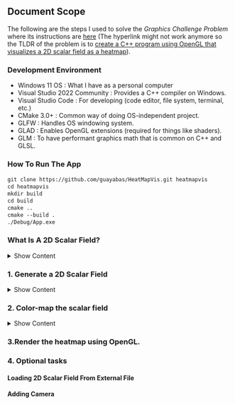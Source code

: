 ## Document Scope

The following are the steps I used to solve the *Graphics Challenge Problem* where its instructions are [here](https://colab.research.google.com/drive/18xE6icoAdhLrMLZggKaYMHB3tBMqt1Y_?usp=sharing#scrollTo=MADwnenA2nwV) (The hyperlink might not work anymore so the TLDR of the problem is to <u>create a C++ program using OpenGL that visualizes a 2D scalar field as a heatmap</u>).

### Development Environment
* Windows 11 OS : What I have as a personal computer
* Visual Studio 2022 Community : Provides a C++ compiler on Windows.
* Visual Studio Code : For developing (code editor, file system, terminal, etc.)
* CMake 3.0+ : Common way of doing OS-independent project.
* GLFW : Handles OS windowing system.
* GLAD : Enables OpenGL extensions (required for things like shaders).
* GLM : To have performant graphics math that is common on C++ and GLSL.

### How To Run The App
```
git clone https://github.com/guayabas/HeatMapVis.git heatmapvis
cd heatmapvis
mkdir build
cd build
cmake ..
cmake --build .
./Debug/App.exe
```

### What Is A 2D Scalar Field?
<details><summary>Show Content</summary>

If you are not familiar with calculus or physics, then you can think of a 2D scalar field as the values that the basic game Tic-tac-toe (The one that one puts a circle or a cross), i.e. a 2D scalar field is simply the values that take a cell in a grid.

Not relevant for this project but scalar fields are important because represent relevant information for physics like temperature or pressure. You can read more about it in the Wikipedia https://en.wikipedia.org/wiki/Scalar_field or ask some AI like ChatGPT.

What is important for the taks at hand is to do a program that is able to display (and to some extent generate) images like this one
<p align="center"><img src="./resources/images/scalarfield2d_python_reference.png"></p>

</details>

### 1. Generate a 2D Scalar Field
<details><summary>Show Content</summary>

This can be done easily by just creating a 2D grid and then assigning a value at each grid point.
```Cpp
namespace Math
{
    struct ScalarField2D
    {
        ScalarField2D(int width, int height) : width(width), height(height)
        {
            data.resize(width * height);
        }
        std::vector<float> data;
        int width = -1;
        int height = -1;
    };

    ScalarField2D generate_XXX_2DScalarField(int width = 10, int height = 10)
    {
        assert(width > 0 && height > 0);
        ScalarField2D result(width, height);
        for (int i = 0; i < width; i++)
        {
            for (int j = 0; j < height; j++)
            {
                result.data[i + (j * width)] = f(i, j);
            }
        }
        return result;
    }    
}
```

The important aspects about above code is the line 
```Cpp
result.data[i + (j * width)] = f(i, j)
```

because it does something named *linear indexing* which converts a 2D index into a 1D index. Nothing stops for doing something like `result.data[i][j]` (which will require a `std::vector<std::vector<float>>` as data container) but part of doing efficient programming is to be aware that having compact data in memory is _mostly_ always better than having it sparse. Notice that yes, we could have done `j + (i * height)` for the linear indexing (and yes, will have some consequences in memory alignment) but that is left as possible exercise for you the reader.

The other relevant aspect is the function `f(i, j)` which will represent the <u>2D scalar field</u> that we are interested to display. In the Python reference this line of code is equivalent to
```Python
z = np.sin(x**2 + y**2)
```

Obviously, `f(i, j)` is not actual code, so let me show you how it will look for a <u>constant scalar field</u>
```Cpp
ScalarField2D generateConstant2DScalarField(int width = 10, int height = 10, float value = 0.0f)
{
    assert(width > 0 && height > 0);
    ScalarField2D result(width, height);
    for (int i = 0; i < width; i++)
    {
        for (int j = 0; j < height; j++)
        {
            result.data[i + (j * width)] = value;
        }
    }
    return result;
}
```
</details>

### 2. Color-map the scalar field
<details><summary>Show Content</summary>

To do this we simply need to do 

* Define a color scheme (for example, as suggested use two colors)
* Assign color to grid points based on the color scheme and *interpolate* values in between grid points.


Why is the interpolation needed? Well, the monitor (or any other device to display some graphics) will be composed of pixels and nothing tells you that one pixel is map exactly to one grid node. We can do all this in the CPU side but is better to use the GPU capabilities for it.

For this, we have to introduce two things
1. Passing data from the CPU to GPU
2. Shaders (specifically the fragment shader)

#### Passing data from CPU to GPU
What we want is basically to move the `std::vector<float> data` from the `ScalarField2D` data structure into the GPU. To do so one can use the concept of *textures* in the graphics world. These are not more than buffers of GPU memory that can have different dimensions (commonly 1D, 2D, or 3D) and data types (such as int, float, or even 3|4 components -commonly used as RGB|A channels-).

In OpeGL this can be done like

```Cpp
namespace Graphics
{
    unsigned int createTexture(const Math::ScalarField2D & data)
    {
        unsigned int textureID = 0;
        glGenTextures(1, &textureID);
        glBindTexture(GL_TEXTURE_2D, textureID);
        glTexParameteri(GL_TEXTURE_2D, GL_TEXTURE_WRAP_S, GL_CLAMP_TO_EDGE);
        glTexParameteri(GL_TEXTURE_2D, GL_TEXTURE_WRAP_T, GL_CLAMP_TO_EDGE);
        glTexParameteri(GL_TEXTURE_2D, GL_TEXTURE_MIN_FILTER, GL_NEAREST);
        glTexParameteri(GL_TEXTURE_2D, GL_TEXTURE_MAG_FILTER, GL_NEAREST);
        glTexImage2D(GL_TEXTURE_2D, 0, GL_R32F, data.width, data.height, 0, GL_RED, GL_FLOAT, &(data.data[0]));
        glBindTexture(GL_TEXTURE_2D, 0);
        return textureID;
    }
}
```

If you are not familiar with OpenGL, take a look [here](https://learnopengl.com/). And the important aspect of above code is the line 
```Cpp
glTexImage2D(GL_TEXTURE_2D, 0, GL_R32F, data.width, data.height, 0, GL_RED, GL_FLOAT, &(data.data[0]));
```
since that would be the one that defines the mapping from CPU data into GPU data. A note is that the actual transfer of the bytes does not necessarily (depends on how OpenGL is setup as well the implementation of the graphics driver) happens at that line of the code.

#### Shaders
Now the data is at the GPU but then how can we manipulate it? This is where the *shaders* come in handy. As a simple explanation, shaders are *small* pieces of code (written in a shading language, for example GLSL for OpenGL) that do things on the GPU in parallel. We don't need to go into details how a graphics pipeline works (in you want to go into that rabbit hole take a look [here](https://www.khronos.org/opengl/wiki/Rendering_Pipeline_Overview)) but only to mention that the *two important* shaders are the <u>vertex</u> and <u>fragment</u> shaders. In few words, the vertex one processes vertices (geometry) while the fragment one processes pixels (colors).

For the purpose of the task, here is the fragment shader that does the *magic* of coloring the 2D scalar field
```GLSL
#version 330 core
in vec2 vTextureCoordinates;
uniform sampler2D uTextureSampler;
out vec4 fragColor;
vec3 getColorForValue(float value) 
{
    vec3 coldColor = vec3(0.5, 0.5, 0.5);
    vec3 hotColor = vec3(1.0, 1.0, 1.0);
    return mix(coldColor, hotColor, value);
}
void main()
{
    float colorFromTexture = texture(uTextureSampler, vTextureCoordinates).r;
    fragColor = vec4(getColorForValue(colorFromTexture), 1.0);
}
```
Notice that the color scheme is at the line
```GLSL
mix(coldColor, hotColor, value)
```
which does a linear interpolation between those two colors provided a value.

That is great you think, but what are the `vTextureCoordinates`? Those are simply a *coordinate space* that ranges between 0 and 1 (commonly known as UV space). You are familiar with a coordinate space since elementary school which is the real coordinate space that say things like *a point is at the position (10, 25)*. To understand a little more about UV space just imagine a square, you can define it via its geometrical points (a = [-1, -1], b = [-1, 1],  c = [1, 1], d = [1, -1]) but also via its texture points (uv_a = [0, 0], uv_b = [1, 0], uv_c = [1, 1], uv_d = [0, 1])
</details>

### 3.Render the heatmap using OpenGL.

### 4. Optional tasks

#### Loading 2D Scalar Field From External File

#### Adding Camera